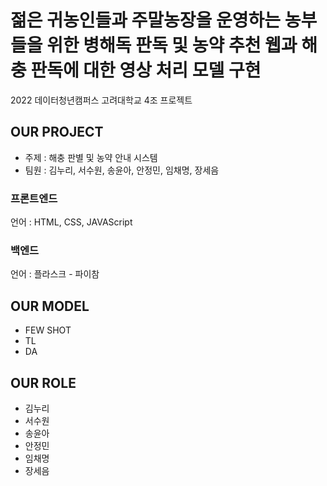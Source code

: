 # 젊은 귀농인들과 주말농장을 운영하는 농부들을 위한 병해독 판독 및 농약 추천 웹과 해충 판독에 대한 영상 처리 모델 구현 
2022 데이터청년캠퍼스 고려대학교 4조 프로젝트 

## OUR PROJECT 
- 주제 : 해충 판별 및 농약 안내 시스템
- 팀원 : 김누리, 서수원, 송윤아, 안정민, 임채명, 장세음 

### 프론트엔드
언어 : HTML, CSS, JAVAScript


### 백엔드
언어 : 플라스크 - 파이참

## OUR MODEL 
- FEW SHOT
- TL
- DA

## OUR ROLE
- 김누리 
- 서수원
- 송윤아 
- 안정민
- 임채명
- 장세음



